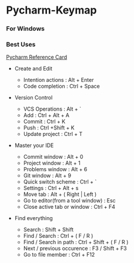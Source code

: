 # Pycharm-Keymap
### For Windows 
### Best Uses

[Pycharm Reference Card](https://resources.jetbrains.com/storage/products/pycharm/docs/PyCharm_ReferenceCard.pdf?_ga=2.260159565.1119855224.1604561230-311796501.1604243799)

- Create and Edit
  - Intention actions : Alt + Enter
  - Code completion : Ctrl + Space


- Version Control
  - VCS Operations : Alt + `
  - Add : Ctrl + Alt + A
  - Commit : Ctrl + K
  - Push : Ctrl +Shift + K
  - Update project : Ctrl + T
    

- Master your IDE
  - Commit window : Alt + 0
  - Project window : Alt + 1
  - Problems window : Alt + 6
  - Git window : Alt + 9
  - Quick switch scheme : Ctrl + `
  - Settings : Ctrl + Alt + s
  - Move tab : Alt + ( Right | Left )
  - Go to editor(from a tool window) : Esc
  - Close active tab or window : Ctrl + F4
  
  
- Find everything
  - Search : Shift + Shift
  - Find / Search : Ctrl + ( F / R )
  - Find / Search in path : Ctrl + Shift + ( F / R )
  - Next / previous occurence : F3 / Shift + F3
  - Go to file member : Ctrl + F12

